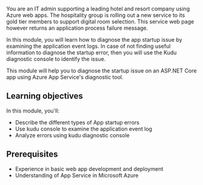 You are an IT admin supporting a leading hotel and resort company using Azure web apps. The hospitality group is rolling out a new service to its gold tier members to support digital room selection.  This service web page however returns an application process failure message. 

In this module, you will learn how to diagnose the app startup issue by examining the application event logs. In case of not finding useful information to diagnose the startup error, then you will use the Kudu diagnostic console to identify the issue.

This module will help you to diagnose the startup issue on an ASP.NET Core app using Azure App Service's diagnostic tool.

## Learning objectives

In this module, you'll:

- Describe the different types of App startup errors  
- Use kudu console to examine the application event log
- Analyze errors using kudu diagnostic console

## Prerequisites

- Experience in basic web app development and deployment
- Understanding of App Service in Microsoft Azure